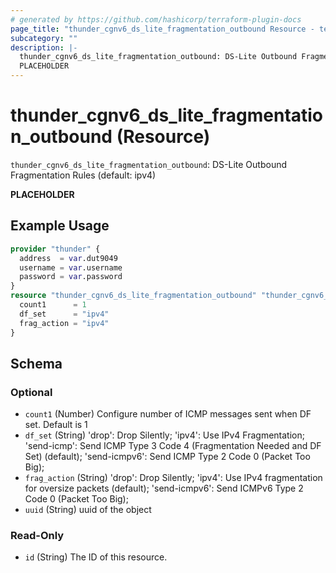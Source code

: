 ```yaml
---
# generated by https://github.com/hashicorp/terraform-plugin-docs
page_title: "thunder_cgnv6_ds_lite_fragmentation_outbound Resource - terraform-provider-thunder"
subcategory: ""
description: |-
  thunder_cgnv6_ds_lite_fragmentation_outbound: DS-Lite Outbound Fragmentation Rules (default: ipv4)
  PLACEHOLDER
---
```


# thunder_cgnv6_ds_lite_fragmentation_outbound (Resource)

`thunder_cgnv6_ds_lite_fragmentation_outbound`: DS-Lite Outbound Fragmentation Rules (default: ipv4)

__PLACEHOLDER__

## Example Usage

```terraform
provider "thunder" {
  address  = var.dut9049
  username = var.username
  password = var.password
}
resource "thunder_cgnv6_ds_lite_fragmentation_outbound" "thunder_cgnv6_ds_lite_fragmentation_outbound" {
  count1      = 1
  df_set      = "ipv4"
  frag_action = "ipv4"
}
```

<!-- schema generated by tfplugindocs -->
## Schema

### Optional

- `count1` (Number) Configure number of ICMP messages sent when DF set. Default is 1
- `df_set` (String) 'drop': Drop Silently; 'ipv4': Use IPv4 Fragmentation; 'send-icmp': Send ICMP Type 3 Code 4 (Fragmentation Needed and DF Set) (default); 'send-icmpv6': Send ICMP Type 2 Code 0 (Packet Too Big);
- `frag_action` (String) 'drop': Drop Silently; 'ipv4': Use IPv4 fragmentation for oversize packets (default); 'send-icmpv6': Send ICMPv6 Type 2 Code 0 (Packet Too Big);
- `uuid` (String) uuid of the object

### Read-Only

- `id` (String) The ID of this resource.


